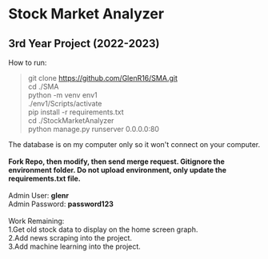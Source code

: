 # Stock Market Analyzer
## 3rd Year Project (2022-2023)
How to run:
>git clone https://github.com/GlenR16/SMA.git \
cd ./SMA \
python -m venv env1 \
./env1/Scripts/activate \
pip install -r requirements.txt \
cd ./StockMarketAnalyzer \
python manage.py runserver 0.0.0.0:80

The database is on my computer only so it won't connect on your computer. \
\
**Fork Repo, then modify, then send merge request. Gitignore the environment folder. Do not upload environment, only update the requirements.txt file.**\
\
Admin User: **glenr** \
Admin Password: **password123** \
\
Work Remaining: \
1.Get old stock data to display on the home screen graph. \
2.Add news scraping into the project. \
3.Add machine learning into the project. 